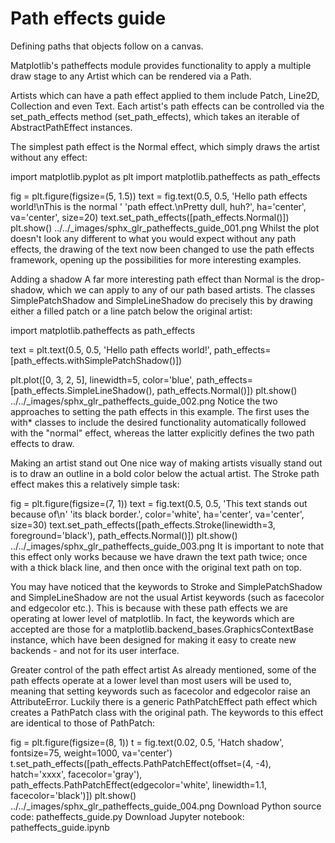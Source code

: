 # Path effects guide

Defining paths that objects follow on a canvas.

Matplotlib's patheffects module provides functionality to apply a multiple draw stage to any Artist which can be rendered via a Path.

Artists which can have a path effect applied to them include Patch, Line2D, Collection and even Text. Each artist's path effects can be controlled via the set_path_effects method (set_path_effects), which takes an iterable of AbstractPathEffect instances.

The simplest path effect is the Normal effect, which simply draws the artist without any effect:

import matplotlib.pyplot as plt
import matplotlib.patheffects as path_effects

fig = plt.figure(figsize=(5, 1.5))
text = fig.text(0.5, 0.5, 'Hello path effects world!\nThis is the normal '
                          'path effect.\nPretty dull, huh?',
                ha='center', va='center', size=20)
text.set_path_effects([path_effects.Normal()])
plt.show()
../../_images/sphx_glr_patheffects_guide_001.png
Whilst the plot doesn't look any different to what you would expect without any path effects, the drawing of the text now been changed to use the path effects framework, opening up the possibilities for more interesting examples.

Adding a shadow
A far more interesting path effect than Normal is the drop-shadow, which we can apply to any of our path based artists. The classes SimplePatchShadow and SimpleLineShadow do precisely this by drawing either a filled patch or a line patch below the original artist:

import matplotlib.patheffects as path_effects

text = plt.text(0.5, 0.5, 'Hello path effects world!',
                path_effects=[path_effects.withSimplePatchShadow()])

plt.plot([0, 3, 2, 5], linewidth=5, color='blue',
         path_effects=[path_effects.SimpleLineShadow(),
                       path_effects.Normal()])
plt.show()
../../_images/sphx_glr_patheffects_guide_002.png
Notice the two approaches to setting the path effects in this example. The first uses the with* classes to include the desired functionality automatically followed with the "normal" effect, whereas the latter explicitly defines the two path effects to draw.

Making an artist stand out
One nice way of making artists visually stand out is to draw an outline in a bold color below the actual artist. The Stroke path effect makes this a relatively simple task:

fig = plt.figure(figsize=(7, 1))
text = fig.text(0.5, 0.5, 'This text stands out because of\n'
                          'its black border.', color='white',
                          ha='center', va='center', size=30)
text.set_path_effects([path_effects.Stroke(linewidth=3, foreground='black'),
                       path_effects.Normal()])
plt.show()
../../_images/sphx_glr_patheffects_guide_003.png
It is important to note that this effect only works because we have drawn the text path twice; once with a thick black line, and then once with the original text path on top.

You may have noticed that the keywords to Stroke and SimplePatchShadow and SimpleLineShadow are not the usual Artist keywords (such as facecolor and edgecolor etc.). This is because with these path effects we are operating at lower level of matplotlib. In fact, the keywords which are accepted are those for a matplotlib.backend_bases.GraphicsContextBase instance, which have been designed for making it easy to create new backends - and not for its user interface.

Greater control of the path effect artist
As already mentioned, some of the path effects operate at a lower level than most users will be used to, meaning that setting keywords such as facecolor and edgecolor raise an AttributeError. Luckily there is a generic PathPatchEffect path effect which creates a PathPatch class with the original path. The keywords to this effect are identical to those of PathPatch:

fig = plt.figure(figsize=(8, 1))
t = fig.text(0.02, 0.5, 'Hatch shadow', fontsize=75, weight=1000, va='center')
t.set_path_effects([path_effects.PathPatchEffect(offset=(4, -4), hatch='xxxx',
                                                 facecolor='gray'),
                    path_effects.PathPatchEffect(edgecolor='white', linewidth=1.1,
                                                 facecolor='black')])
plt.show()
../../_images/sphx_glr_patheffects_guide_004.png
Download Python source code: patheffects_guide.py
Download Jupyter notebook: patheffects_guide.ipynb